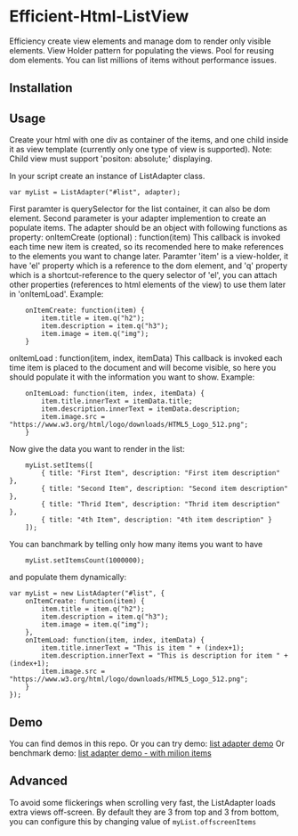 # Efficient-Html-ListView
Efficiency create view elements and manage dom to render only visible elements. View Holder pattern for populating the views.
Pool for reusing dom elements.
You can list millions of items without performance issues.

## Installation
<script src="src/listadapter.js"></script>

## Usage
Create your html with one div as container of the items, and one child inside it as view template (currently only one type of view is supported).
Note: Child view must support 'positon: absolute;' displaying.

In your script create an instance of ListAdapter class.
```
var myList = ListAdapter("#list", adapter);
```

First paramter is querySelector for the list container, it can also be dom element.
Second parameter is your adapter implemention to create an populate items.
The adapter should be an object with following functions as property:
onItemCreate (optional) : function(item)
	This callback is invoked each time new item is created, so its recomended here to make references to the elements you want to change later.
	Paramter 'item' is a view-holder, it have 'el' property which is a reference to the dom element, and 'q' property which is a shortcut-reference to the query selector of 'el', you can attach other properties (references to html elements of the view) to use them later in 'onItemLoad'.
	Example:
```
	onItemCreate: function(item) {
		item.title = item.q("h2");
		item.description = item.q("h3");
		item.image = item.q("img");
	}
```
onItemLoad : function(item, index, itemData)
	This callback is invoked each time item is placed to the document and will become visible, so here you should populate it with the information you want to show.
	Example: 
```
	onItemLoad: function(item, index, itemData) {
		item.title.innerText = itemData.title;
		item.description.innerText = itemData.description;
		item.image.src = "https://www.w3.org/html/logo/downloads/HTML5_Logo_512.png";
	}
```

Now give the data you want to render in the list:
```
	myList.setItems([
		{ title: "First Item", description: "First item description" },
		{ title: "Second Item", description: "Second item description" },
		{ title: "Thrid Item", description: "Thrid item description" },
		{ title: "4th Item", description: "4th item description" }
	]);
```

You can banchmark by telling only how many items you want to have
```
	myList.setItemsCount(1000000);
```
and populate them dynamically:
```
var myList = new ListAdapter("#list", {
	onItemCreate: function(item) {
		item.title = item.q("h2");
		item.description = item.q("h3");
		item.image = item.q("img");
	},
	onItemLoad: function(item, index, itemData) {
		item.title.innerText = "This is item " + (index+1);
		item.description.innerText = "This is description for item " + (index+1);
		item.image.src = "https://www.w3.org/html/logo/downloads/HTML5_Logo_512.png";
	}
});
```

## Demo
You can find demos in this repo.
Or you can try demo: [list adapter demo](https://cdn.rawgit.com/nikolamin/Efficient-Html-ListView/master/demo.html)
Or benchmark demo: [list adapter demo - with milion items](https://cdn.rawgit.com/nikolamin/Efficient-Html-ListView/master/demo-1m.html)

## Advanced
To avoid some flickerings when scrolling very fast, the ListAdapter loads extra views off-screen.
By default they are 3 from top and 3 from bottom, you can configure this by changing value of `myList.offscreenItems`
